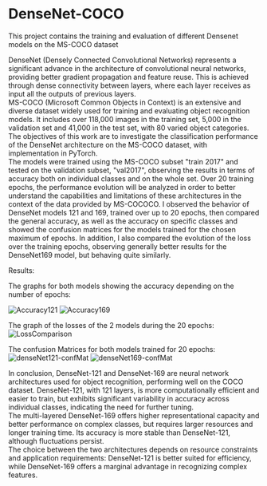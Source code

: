 # DenseNet-COCO
This project contains the training and evaluation of different Densenet models on the MS-COCO dataset


  DenseNet (Densely Connected Convolutional Networks) represents a significant advance in the architecture of convolutional neural networks, providing better gradient propagation and feature reuse. This is achieved through dense connectivity between layers, where each layer receives as input all the outputs of previous layers.\
    MS-COCO (Microsoft Common Objects in Context) is an extensive and diverse dataset widely used for training and evaluating object recognition models. It includes over 118,000 images in the training set, 5,000 in the validation set and 41,000 in the test set, with
80 varied object categories. The objectives of this work are to investigate the classification performance of the DenseNet architecture on the MS-COCO dataset, with implementation in PyTorch.\
    The models were trained using the MS-COCO subset "train 2017" and tested on the validation subset, "val2017", observing the results in terms of accuracy both on individual classes and on the whole set. Over 20 training epochs, the performance evolution will be analyzed in order to better understand the capabilities and limitations of these architectures in the context of the data provided by MS-COCOCO.
    I observed the behavior of DenseNet models 121 and 169, trained over up to 20 epochs, then compared the general accuracy, as well as the accuracy on specific classes and showed the confusion matrices for the models trained for the chosen maximum of epochs. In addition, I also compared the evolution of the loss over the training epochs, observing generally better results for the DenseNet169 model, but behaving quite similarly.

  Results:

  The graphs for both models showing the accuracy depending on the number of epochs:

![Accuracy121](https://github.com/user-attachments/assets/0ac4f1b0-9146-499b-b482-84621031ea14)
![Accuracy169](https://github.com/user-attachments/assets/091e9aae-b894-40da-aba2-a80d22fbf350)

  The graph of the losses of the 2 models during the 20 epochs:
![LossComparison](https://github.com/user-attachments/assets/e9202017-6de0-4218-97f3-6acb25bea24d)

  The confusion Matrices for both models trained for 20 epochs:
  ![denseNet121-confMat](https://github.com/user-attachments/assets/499b8ab1-797b-4f3e-9430-2ee71e051f05)
![denseNet169-confMat](https://github.com/user-attachments/assets/fa48eda0-b53f-487d-9c9b-be428c2c70e1)

  In conclusion, DenseNet-121 and DenseNet-169 are neural network architectures used for object recognition, performing well on the COCO dataset. DenseNet-121, with 121 layers, is more computationally efficient and easier to train, but exhibits significant variability in accuracy across individual classes, indicating the need for further tuning.\
    The multi-layered DenseNet-169 offers higher representational capacity and better performance on complex classes, but requires larger resources and longer training time. Its accuracy is more stable than DenseNet-121, although fluctuations persist.\
    The choice between the two architectures depends on resource constraints and application requirements: DenseNet-121 is better suited for efficiency, while DenseNet-169 offers a marginal advantage in recognizing complex features.

